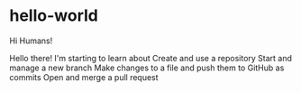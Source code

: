 # hello-world

Hi Humans!

Hello there! I'm starting to learn about 
Create and use a repository
Start and manage a new branch
Make changes to a file and push them to GitHub as commits
Open and merge a pull request
